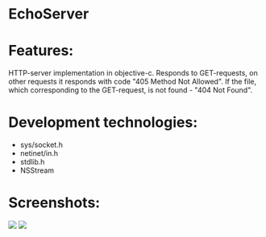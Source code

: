 # EchoServer

# Features:
HTTP-server implementation in objective-c. Responds to GET-requests, on other requests it responds with code "405 Method Not Allowed". If the file, which corresponding to the GET-request, is not found - "404 Not Found".

# Development technologies:
- sys/socket.h
- netinet/in.h
- stdlib.h
- NSStream

# Screenshots:
![](https://raw.github.com/MaryDort/HTTPServer/master/Screenshots/Screenshot-1.png)
![](https://raw.github.com/MaryDort/HTTPServer/master/Screenshots/Screenshot-2.png)
